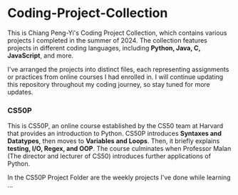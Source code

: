 # Coding-Project-Collection

This is Chiang Peng-Yi's Coding Project Collection, which contains various projects I completed in the summer of 2024. 
The collection features projects in different coding languages, including **Python, Java, C, JavaScript**, and more. 

I've arranged the projects into distinct files, each representing assignments or practices from online courses I had enrolled in. 
I will continue updating this repository throughout my coding journey, so stay tuned for more updates.

### CS50P
This is CS50P, an online course established by the CS50 team at Harvard that provides an introduction to Python.
CS50P introduces **Syntaxes and Datatypes**, then moves to **Variables and Loops**.
Then, it briefly explains **testing, I/O, Regex, and OOP**.
The course culminates when Professor Malan (The director and lecturer of CS50) introduces further applications of Python.

In the CS50P Project Folder are the weekly projects I've done while learning
...

